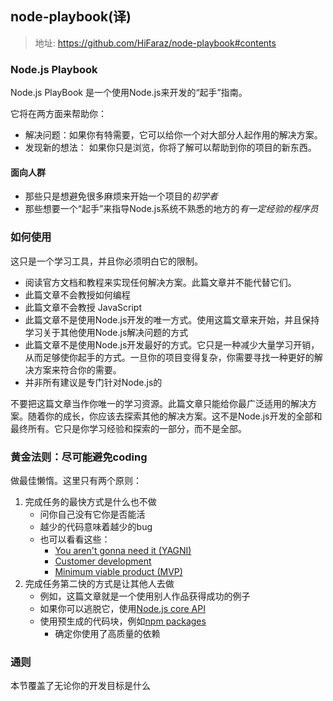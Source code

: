 ## node-playbook(译)

> 地址: 
> https://github.com/HiFaraz/node-playbook#contents

### Node.js Playbook

Node.js PlayBook 是一个使用Node.js来开发的“起手”指南。

它将在两方面来帮助你：

- 解决问题：如果你有特需要，它可以给你一个对大部分人起作用的解决方案。
- 发现新的想法： 如果你只是浏览，你将了解可以帮助到你的项目的新东西。

#### 面向人群

- 那些只是想避免很多麻烦来开始一个项目的*初学者*
- 那些想要一个“起手”来指导Node.js系统不熟悉的地方的*有一定经验的程序员*

### 如何使用

这只是一个学习工具，并且你必须明白它的限制。
- 阅读官方文档和教程来实现任何解决方案。此篇文章并不能代替它们。
- 此篇文章不会教授如何编程
- 此篇文章不会教授 JavaScript
- 此篇文章不是使用Node.js开发的唯一方式。使用这篇文章来开始，并且保持学习关于其他使用Node.js解决问题的方式
- 此篇文章不是使用Node.js开发最好的方式。它只是一种减少大量学习开销，从而足够使你起手的方式。一旦你的项目变得复杂，你需要寻找一种更好的解决方案来符合你的需要。
- 并非所有建议是专门针对Node.js的

不要把这篇文章当作你唯一的学习资源。此篇文章只能给你最广泛适用的解决方案。随着你的成长，你应该去探索其他的解决方案。这不是Node.js开发的全部和最终所有。它只是你学习经验和探索的一部分，而不是全部。

### 黄金法则：尽可能避免coding

做最佳懒惰。这里只有两个原则：
1. 完成任务的最快方式是什么也不做
	- 问你自己没有它你是否能活
	- 越少的代码意味着越少的bug
	- 也可以看看这些：
		- [You aren't gonna need it (YAGNI)](https://en.wikipedia.org/wiki/You_aren%27t_gonna_need_it)
		- [Customer development](http://www.startuplessonslearned.com/2008/11/what-is-customer-development.html)
		- [Minimum viable product (MVP)](http://www.startuplessonslearned.com/2009/08/minimum-viable-product-guide.html)
2. 完成任务第二快的方式是让其他人去做
	- 例如，这篇文章就是一个使用别人作品获得成功的例子
	- 如果你可以逃脱它，使用[Node.js core API](https://nodejs.org/api/)
	- 使用预生成的代码块，例如[npm packages](https://www.npmjs.com/)
		- 确定你使用了高质量的依赖

### 通则

本节覆盖了无论你的开发目标是什么